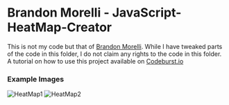 
# Brandon Morelli - JavaScript-HeatMap-Creator
This is not my code but that of [Brandon Morelli](https://github.com/bmorelli25/JavaScript-HeatMap-Creator/). While I have tweaked parts of the code in this folder, I do not claim any rights to the code in this folder. A tutorial on how to use this project available on [Codeburst.io](https://codeburst.io/how-i-created-a-heatmap-of-my-location-history-with-javascript-google-maps-972a2d1be240)

### Example Images
![HeatMap1](https://cdn-images-1.medium.com/max/2000/1*8HYrKM5hCxXsSS-FYV6rsQ.png)
![HeatMap2](https://cdn-images-1.medium.com/max/1080/1*D1Yvm6_68o3K280VivTnvQ.png)